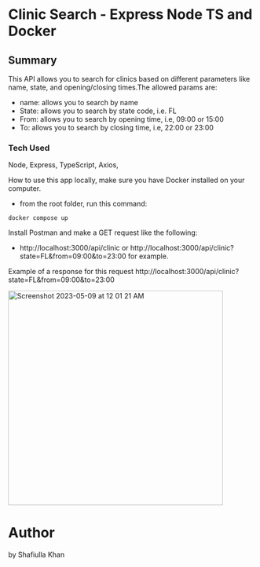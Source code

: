 # Clinic Search - Express Node TS and Docker

## Summary

This API allows you to search for clinics based on different parameters like name, state, and opening/closing times.The allowed params are:
 - name: allows you to search by name
 - State: allows you to search by state code, i.e. FL
 - From: allows you to search by opening time, i.e, 09:00 or 15:00 
 - To: allows you to search by closing time, i.e, 22:00 or 23:00

### Tech Used

Node, Express, TypeScript, Axios, 

How to use this app locally, make sure you have Docker installed on your computer.
 - from the root folder, run this command:
```
docker compose up
```

Install Postman and make a GET request like the following:
- http://localhost:3000/api/clinic or http://localhost:3000/api/clinic?state=FL&from=09:00&to=23:00 for example.

Example of a response for this request http://localhost:3000/api/clinic?state=FL&from=09:00&to=23:00

<img width="437" alt="Screenshot 2023-05-09 at 12 01 21 AM" src="https://user-images.githubusercontent.com/11094871/236990953-b9a97e4b-7933-4053-a93f-86d88d4a65ce.png">


# Author

 by Shafiulla Khan
